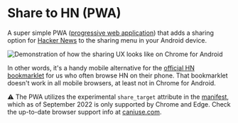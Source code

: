 # Share to HN (PWA)

A super simple PWA ([progressive web application](https://developer.mozilla.org/en-US/docs/Web/Progressive_web_apps)) that adds a sharing option for [Hacker News](https://news.ycombinator.com/) to the sharing menu in your Android device.

![Demonstration of how the sharing UX looks like on Chrome for Android](https://user-images.githubusercontent.com/3490745/189841748-20040850-0043-4ebf-bb8e-ad8750652777.png)

In other words, it's a handy mobile alternative for the [official HN bookmarklet](https://news.ycombinator.com/bookmarklet.html) for us who often browse HN on their phone. That bookmarklet doesn't work in all mobile browsers, at least not in Chrome for Android.

⚠️ The PWA utilizes the experimental `share_target` attribute in the [manifest](https://developer.mozilla.org/en-US/docs/Web/Manifest), which as of September 2022 is only supported by Chrome and Edge. Check the up-to-date browser support info at [caniuse.com](https://caniuse.com/mdn-html_manifest_share_target).
